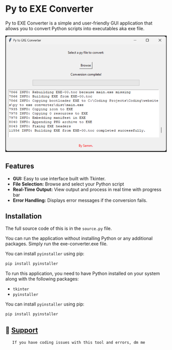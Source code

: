 # Py to EXE Converter

Py to EXE Converter is a simple and user-friendly GUI application that allows you to convert Python scripts into executables aka exe file.

 <div align="center"><img src="/images/convo.png"></div>

## Features

- **GUI:** Easy to use interface built with Tkinter.
- **File Selection:** Browse and select your Python script
- **Real-Time Output:** View output and process in real time with progress bar
- **Error Handling:** Displays error messages if the conversion fails.


## Installation
The full source code of this is in the `source.py` file.

You can run the application without installing Python or any additional packages. Simply run the exe-converter.exe file.


You can install `pyinstaller` using pip:
```sh
pip install pyinstaller
```
To run this application, you need to have Python installed on your system along with the following packages:
- `tkinter`
- `pyinstaller`



You can install `pyinstaller` using pip:
```sh
pip install pyinstaller
```


   ## 📝 [Support](https://www.instagram.com/_.samarthhhhh._/)
       If you have coding issues with this tool and errors, dm me